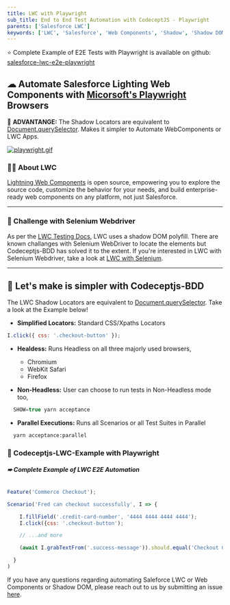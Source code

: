 ```yaml
---
title: LWC with Playwright
sub_title: End to End Test Automation with CodeceptJS - Playwright
parents: ['Salesforce LWC']
keywords: ['LWC', 'Salesforce', 'Web Components', 'Shadow', 'Shadow DOM']
---
```


⭐️ Complete Example of E2E Tests with Playwright is available on github: [salesforce-lwc-e2e-playwright](https://github.com/gkushang/codeceptjs-bdd/tree/develop/packages/salesforce-lwc-codecept-example/salesforce-lwc-e2e-playwright)

## ☁︎ Automate Salesforce Lighting Web Components with [Micorsoft's Playwright](https://github.com/microsoft/playwright) Browsers

💯 **ADVANTANGE:** The Shadow Locators are equivalent to [Document.querySelector](https://developer.mozilla.org/en-US/docs/Web/API/Document/querySelector). Makes it simpler to Automate WebComponents or LWC Apps.

[![playwright.gif](https://i.postimg.cc/6qLvyR8Z/playwright.gif)](https://postimg.cc/T51wsKq2)

### 💁‍♂️ About LWC

[Lightning Web Components](https://developer.salesforce.com/docs/component-library/documentation/en/lwc) is open source, empowering you to explore the source code, customize the behavior for your needs, and build enterprise-ready web components on any platform, not just Salesforce.

---

### 🛑 Challenge with Selenium Webdriver

As per the [LWC Testing Docs](https://developer.salesforce.com/docs/component-library/documentation/en/lwc/lwc.testing_dom_api), LWC uses a shadow DOM polyfill. There are known challanges with Selenium WebDriver to locate the elements but Codeceptjs-BDD has solved it to the extent. If you're interested in LWC with Selenium Webdriver, take a look at [LWC with Selenium](/08-salesforce-lwc/1-salesforce-lighting-web-components/).

---

## 🎊 Let's make is simpler with Codeceptjs-BDD

The LWC Shadow Locators are equivalent to [Document.querySelector](https://developer.mozilla.org/en-US/docs/Web/API/Document/querySelector). Take a look at the Example below!

- **Simplified Locators:** Standard CSS/Xpaths Locators

```javascript
I.click({ css: '.checkout-button' });
```

- **Healdess:** Runs Headless on all three majorly used browsers,

  - Chromium
  - WebKit Safari
  - Firefox

- **Non-Headless:** User can choose to run tests in Non-Headless mode too,

```javascript
  SHOW=true yarn acceptance
```

- **Parallel Executions:** Runs all Scenarios or all Test Suites in Parallel

```bash
  yarn acceptance:parallel
```

### 🚀 Codeceptjs-LWC-Example with Playwright

##### ➨ Complete Example of LWC E2E Automation

```js

Feature('Commerce Checkout');

Scenario('Fred can checkout successfully', I => {

    I.fillField('.credit-card-number', '4444 4444 4444 4444');
    I.click({css: '.checkout-button');

    // ...and more

    (await I.grabTextFrom('.success-message')).should.equal('Checkout Completed!');

  }
)

```

If you have any questions regarding automating Saleforce LWC or Web Components or Shadow DOM, please reach out to us by submitting an issue [here](https://github.com/gkushang/codeceptjs-bdd/issues).
